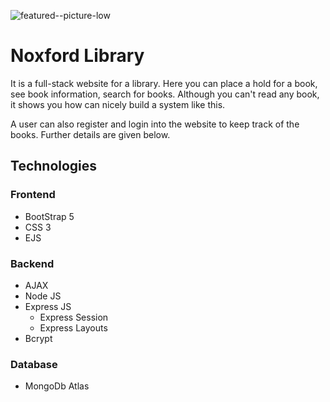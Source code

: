 ![featured--picture-low](https://user-images.githubusercontent.com/50569315/135026949-7fedee51-0827-4fe4-a764-8b974dd9a9fd.jpg)

# Noxford Library
It is a full-stack website for a library. Here you can place a hold for a book, see book information, search for books. Although you can't read any book, it shows you how can nicely build a system like this.

A user can also register and login into the website to keep track of the books. Further details are given below.

## Technologies
### Frontend
* BootStrap 5
* CSS 3
* EJS
### Backend
* AJAX
* Node JS
* Express JS
  * Express Session
  * Express Layouts
* Bcrypt
### Database
* MongoDb Atlas
